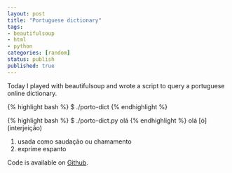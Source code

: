 ```yaml
---
layout: post
title: "Portuguese dictionary"
tags:
- beautifulsoup
- html
- python
categories: [random]
status: publish
published: true
---
```

Today I played with beautifulsoup and wrote a script to query a portuguese online dictionary.

{% highlight bash %}
$ ./porto-dict <word>
{% endhighlight %}

{% highlight bash %}
$ ./porto-dict.py olá
{% endhighlight %}
olá [ó] (interjeição)  
1. usada como saudação ou chamamento  
2. exprime espanto


Code is available on [Github](https://github.com/hugocaracol/porto-editora-dict).
